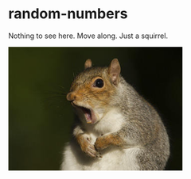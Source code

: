 # random-numbers
Nothing to see here. Move along. Just a squirrel. 

![Nothing to see here](https://github.com/ericwhyne/random-numbers/raw/master/static/justasquirrel.jpg)
